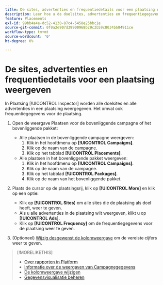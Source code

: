 ```yaml
---
title: De sites, advertenties en frequentiedetails voor een plaatsing weergeven
description: Leer hoe u de doelsites, advertenties en frequentiegegevens voor een plaatsing bekijkt.
feature: Placements
exl-id: 99bb4a4e-dc52-4130-87c4-5458e25bbc1e
source-git-commit: 0f0a2e907d39900968b29c3b59c8034b604911ce
workflow-type: tm+mt
source-wordcount: '0'
ht-degree: 0%

---
```


# De sites, advertenties en frequentiedetails voor een plaatsing weergeven

In Plaatsing [!UICONTROL Inspector] worden alle doelsites en alle advertenties in een plaatsing weergegeven. Het omvat ook frequentiegegevens voor de plaatsing.

1. Open de weergave Plaatsen voor de bovenliggende campagne of het bovenliggende pakket:

   * Alle plaatsen in de bovenliggende campagne weergeven:
      1. Klik in het hoofdmenu op **[!UICONTROL Campaigns]**.
      1. Klik op de naam van de campagne.
      1. Klik op het tabblad **[!UICONTROL Placements]**.
   * Alle plaatsen in het bovenliggende pakket weergeven:
      1. Klik in het hoofdmenu op **[!UICONTROL Campaigns]**.
      1. Klik op de naam van de campagne.
      1. Klik op het tabblad **[!UICONTROL Packages]**.
      1. Klik op de naam van het bovenliggende pakket.


1. Plaats de cursor op de plaatsingsrij, klik op **[!UICONTROL More]** en klik op een optie:
   * Klik op **[!UICONTROL Sites]** om alle sites die de plaatsing als doel heeft, weer te geven.
   * Als u alle advertenties in de plaatsing wilt weergeven, klikt u op **[!UICONTROL Ads]**.
   * Klik op **[!UICONTROL Frequency]** om de frequentiegegevens voor de plaatsing weer te geven.

1. (Optioneel) [Wijzig desgewenst de kolomweergave](column-view-change.md) om de vereiste cijfers weer te geven.

>[!MORELIKETHIS]
>
>* [Over rapporten in Platform](campaign-reports-about.md)
>* [Informatie over de weergaven van Campagnegegevens](campaign-data-views-about.md)
>* [De kolomweergave wijzigen](column-view-change.md)
>* [Gegevensvisualisatie beheren](campaign-data-visualization-manage.md)

